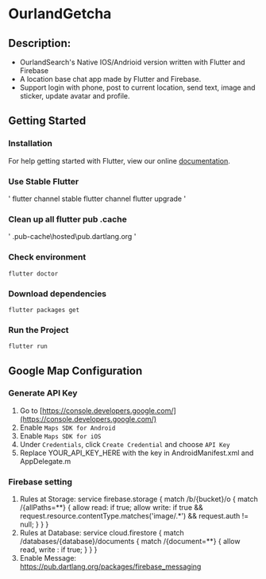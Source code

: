 # OurlandGetcha

## Description:
* OurlandSearch's Native IOS/Andrioid version written with Flutter and Firebase
* A location base chat app made by Flutter and Firebase.
* Support login with phone, post to current location, send text, image and sticker, update avatar and profile.


## Getting Started

### Installation
For help getting started with Flutter, view our online
[documentation](https://flutter.io/docs/get-started/install).


### Use Stable Flutter
'
flutter channel stable
flutter channel
flutter upgrade
'

### Clean up all flutter pub .cache
'
<Flutter Home>\.pub-cache\hosted\pub.dartlang.org
'

### Check environment
`
flutter doctor
`

### Download dependencies
`
flutter packages get
`

### Run the Project
`
flutter run
`

## Google Map Configuration

### Generate API Key
1. Go to [https://console.developers.google.com/](https://console.developers.google.com/)
2. Enable `Maps SDK for Android`
3. Enable `Maps SDK for iOS`
4. Under `Credentials`, click `Create Credential` and choose `API Key`
5. Replace YOUR_API_KEY_HERE with the key in AndroidManifest.xml and AppDelegate.m 

### Firebase setting
1. Rules at Storage:
service firebase.storage {
  match /b/{bucket}/o {
    match /{allPaths=**} {
      allow read: if true;
      allow write: if true && request.resource.contentType.matches('image/.*') && request.auth != null;
    }
  }
}
2. Rules at Database:
service cloud.firestore {
  match /databases/{database}/documents {
    match /{document=**} {
      allow read, write : if true; 
    }
  }
}
2. Enable Message:
https://pub.dartlang.org/packages/firebase_messaging
